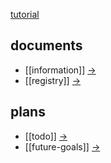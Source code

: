 
[tutorial](https://obsidian.rocks/getting-started-with-obsidian-a-beginners-guide/)
## documents
- [[information]] [->](https://github.com/axherrera/the-publics-library/blob/d8e16f8b0f3c654090440f1cd800e67a4387f3a0/documents/information.md)
- [[registry]] [->](https://github.com/axherrera/the-publics-library/blob/d8e16f8b0f3c654090440f1cd800e67a4387f3a0/documents/registry.md)

## plans
- [[todo]] [->](https://github.com/axherrera/the-publics-library/blob/d8e16f8b0f3c654090440f1cd800e67a4387f3a0/plans/todo.md)
- [[future-goals]] [->](https://github.com/axherrera/the-publics-library/blob/d8e16f8b0f3c654090440f1cd800e67a4387f3a0/plans/future-goals.md)
